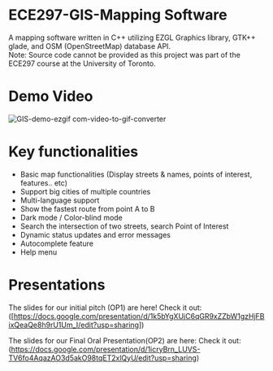 # ECE297-GIS-Mapping Software
A mapping software written in C++ utilizing EZGL Graphics library, GTK++ glade, and OSM (OpenStreetMap) database API.  
Note: Source code cannot be provided as this project was part of the ECE297 course at the University of Toronto.

# Demo Video
![GIS-demo-ezgif com-video-to-gif-converter](https://github.com/user-attachments/assets/1509b764-444d-427b-abc2-e74efd9beecf)

# Key functionalities
- Basic map functionalities (Display streets & names, points of interest, features.. etc)
- Support big cities of multiple countries
- Multi-language support
- Show the fastest route from point A to B
- Dark mode / Color-blind mode
- Search the intersection of two streets, search Point of Interest
- Dynamic status updates and error messages
- Autocomplete feature
- Help menu

# Presentations
The slides for our initial pitch (OP1) are here! Check it out:  ([https://docs.google.com/presentation/d/1k5bYgXUjC6qGR9xZZbW1gzHjFBixQeaQe8h9rU1Um_I/edit?usp=sharing])

The slides for our Final Oral Presentation(OP2) are here: Check it out:  
(https://docs.google.com/presentation/d/1icryBrn_LUVS-TV6fo4AqazAO3d5akO98tqET2xlQyU/edit?usp=sharing)



